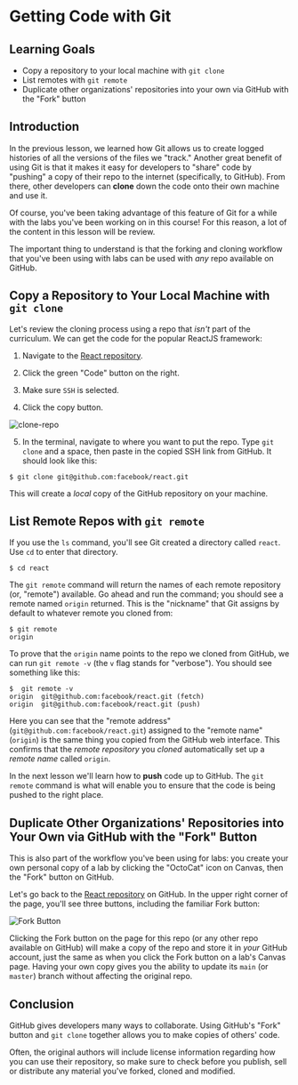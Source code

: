 # Getting Code with Git

## Learning Goals

- Copy a repository to your local machine with `git clone`
- List remotes with `git remote`
- Duplicate other organizations' repositories into your own via GitHub with the
  "Fork" button

## Introduction

In the previous lesson, we learned how Git allows us to create logged histories
of all the versions of the files we "track." Another great benefit of using Git
is that it makes it easy for developers to "share" code by "pushing" a copy of
their repo to the internet (specifically, to GitHub). From there, other
developers can **clone** down the code onto their own machine and use it.

Of course, you've been taking advantage of this feature of Git for a while with
the labs you've been working on in this course! For this reason, a lot of the
content in this lesson will be review.

The important thing to understand is that the forking and cloning workflow that
you've been using with labs can be used with _any_ repo available on GitHub.

## Copy a Repository to Your Local Machine with `git clone`

Let's review the cloning process using a repo that _isn't_ part of the
curriculum. We can get the code for the popular ReactJS framework:

1) Navigate to the [React repository](https://github.com/facebook/react).

2) Click the green "Code" button on the right.

3) Make sure `SSH` is selected.

4) Click the copy button.

![clone-repo](https://curriculum-content.s3.amazonaws.com/phase-0/completing-assignments/clone-repo.gif)

5) In the terminal, navigate to where you want to put the repo. Type `git clone`
   and a space, then paste in the copied SSH link from GitHub. It should look
   like this:

```console
$ git clone git@github.com:facebook/react.git
```

This will create a _local_ copy of the GitHub repository on your machine.

## List Remote Repos with `git remote`

If you use the `ls` command, you'll see Git created a directory called `react`.
Use `cd` to enter that directory.

```console
$ cd react
```

The `git remote` command will return the names of each remote repository (or,
"remote") available. Go ahead and run the command; you should see a remote
named `origin` returned. This is the "nickname" that Git assigns by default to
whatever remote you cloned from:

```console
$ git remote
origin
```

To prove that the `origin` name points to the repo we cloned from GitHub, we can
run `git remote -v` (the `v` flag stands for "verbose"). You should see
something like this:

```console
$  git remote -v
origin	git@github.com:facebook/react.git (fetch)
origin	git@github.com:facebook/react.git (push)
```

Here you can see that the "remote address" (`git@github.com:facebook/react.git`)
assigned to the "remote name" (`origin`) is the same thing you copied from the
GitHub web interface. This confirms that the _remote repository_ you _cloned_
automatically set up a _remote name_ called `origin`.

In the next lesson we'll learn how to **push** code up to GitHub. The `git
remote` command is what will enable you to ensure that the code is being pushed
to the right place.

## Duplicate Other Organizations' Repositories into Your Own via GitHub with the "Fork" Button

This is also part of the workflow you've been using for labs: you create your
own personal copy of a lab by clicking the "OctoCat" icon on Canvas, then the
"Fork" button on GitHub.

Let's go back to the [React repository](https://github.com/facebook/react) on
GitHub. In the upper right corner of the page, you'll see three buttons,
including the familiar Fork button:

![Fork Button](http://readme-pics.s3.amazonaws.com/fork_button.jpg)

Clicking the Fork button on the page for this repo (or any other repo available
on GitHub) will make a copy of the repo and store it in _your_ GitHub account,
just the same as when you click the Fork button on a lab's Canvas page. Having
your own copy gives you the ability to update its `main` (or `master`) branch
without affecting the original repo.

## Conclusion

GitHub gives developers many ways to collaborate. Using GitHub's "Fork" button
and `git clone` together allows you to make copies of others' code.

Often, the original authors will include license information regarding how you
can use their repository, so make sure to check before you publish, sell or
distribute any material you've forked, cloned and modified.
